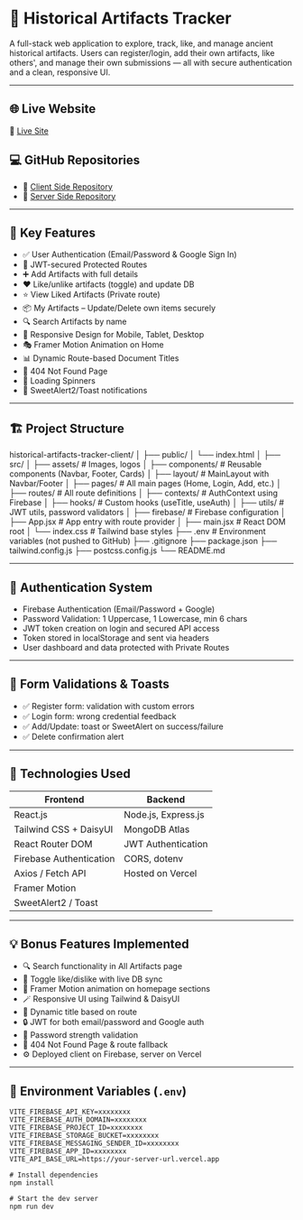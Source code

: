 # 🏺 Historical Artifacts Tracker

A full-stack web application to explore, track, like, and manage ancient historical artifacts. Users can register/login, add their own artifacts, like others', and manage their own submissions — all with secure authentication and a clean, responsive UI.

---

## 🌐 Live Website

🔗 [Live Site](https://artifact-tracker.netlify.app/liked-artifacts)

## 💻 GitHub Repositories

- 🔗 [Client Side Repository](https://github.com/Programming-Hero-Web-Course4/b11a11-client-side-MdMahfujHossenPr)
- 🔗 [Server Side Repository](https://github.com/Programming-Hero-Web-Course4/b11a10-server-side-MdMahfujHossenPr)

--- 

## 🚀 Key Features

- ✅ User Authentication (Email/Password & Google Sign In)
- 🔐 JWT-secured Protected Routes
- ➕ Add Artifacts with full details
- ❤️ Like/unlike artifacts (toggle) and update DB
- ⭐ View Liked Artifacts (Private route)
- 📦 My Artifacts – Update/Delete own items securely
- 🔍 Search Artifacts by name
- 🎨 Responsive Design for Mobile, Tablet, Desktop
- 🎭 Framer Motion Animation on Home
- 📊 Dynamic Route-based Document Titles
- 🚫 404 Not Found Page
- 🔄 Loading Spinners
- 🔔 SweetAlert2/Toast notifications

---

## 🏗️ Project Structure
historical-artifacts-tracker-client/
│
├── public/
│ └── index.html
│
├── src/
│ ├── assets/ # Images, logos
│ ├── components/ # Reusable components (Navbar, Footer, Cards)
│ ├── layout/ # MainLayout with Navbar/Footer
│ ├── pages/ # All main pages (Home, Login, Add, etc.)
│ ├── routes/ # All route definitions
│ ├── contexts/ # AuthContext using Firebase
│ ├── hooks/ # Custom hooks (useTitle, useAuth)
│ ├── utils/ # JWT utils, password validators
│ ├── firebase/ # Firebase configuration
│ ├── App.jsx # App entry with route provider
│ ├── main.jsx # React DOM root
│ └── index.css # Tailwind base styles
├── .env # Environment variables (not pushed to GitHub)
├── .gitignore
├── package.json
├── tailwind.config.js
├── postcss.config.js
└── README.md

---

## 🔐 Authentication System

- Firebase Authentication (Email/Password + Google)
- Password Validation: 1 Uppercase, 1 Lowercase, min 6 chars
- JWT token creation on login and secured API access
- Token stored in localStorage and sent via headers
- User dashboard and data protected with Private Routes

---

## 🧾 Form Validations & Toasts

- ✅ Register form: validation with custom errors
- ✅ Login form: wrong credential feedback
- ✅ Add/Update: toast or SweetAlert on success/failure
- ✅ Delete confirmation alert

---

## 🧠 Technologies Used

| Frontend                 | Backend                     |
|--------------------------|-----------------------------|
| React.js                 | Node.js, Express.js         |
| Tailwind CSS + DaisyUI   | MongoDB Atlas               |
| React Router DOM         | JWT Authentication          |
| Firebase Authentication  | CORS, dotenv                |
| Axios / Fetch API        | Hosted on Vercel            |
| Framer Motion            |                             |
| SweetAlert2 / Toast      |                             |

---

## 💡 Bonus Features Implemented

- 🔍 Search functionality in All Artifacts page
- 🔁 Toggle like/dislike with live DB sync
- 🎯 Framer Motion animation on homepage sections
- 🪄 Responsive UI using Tailwind & DaisyUI
- 📄 Dynamic title based on route
- 🔒 JWT for both email/password and Google auth
- 🧪 Password strength validation
- 🧹 404 Not Found Page & route fallback
- ⚙️ Deployed client on Firebase, server on Vercel

---

## 🧪 Environment Variables (`.env`)

```env
VITE_FIREBASE_API_KEY=xxxxxxxx
VITE_FIREBASE_AUTH_DOMAIN=xxxxxxxx
VITE_FIREBASE_PROJECT_ID=xxxxxxxx
VITE_FIREBASE_STORAGE_BUCKET=xxxxxxxx
VITE_FIREBASE_MESSAGING_SENDER_ID=xxxxxxxx
VITE_FIREBASE_APP_ID=xxxxxxxx
VITE_API_BASE_URL=https://your-server-url.vercel.app

# Install dependencies
npm install

# Start the dev server
npm run dev


